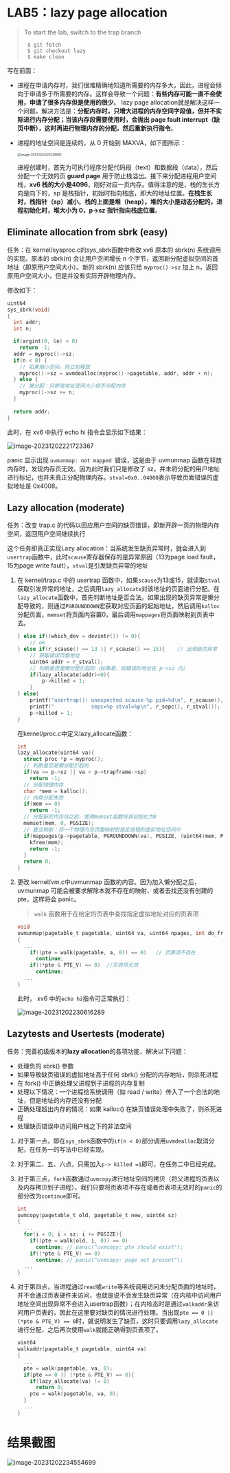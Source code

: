 # LAB5：lazy page allocation

> To start the lab, switch to the trap branch
>
> ```
>  $ git fetch
>  $ git checkout lazy
>  $ make clean
> ```

写在前面：

- 进程在申请内存时，我们很难精确地知道所需要的内存多大，因此，进程会倾向于申请多于所需要的内存。这样会导致一个问题：**有些内存可能一直不会使用，申请了很多内存但是使用的很少**。 lazy page allocation就是解决这样一个问题。解决方法是：**分配内存时，只增大进程的内存空间字段值，但并不实际进行内存分配；当该内存段需要使用时，会抛出 page fault interrupt（缺页中断），这时再进行物理内存的分配，然后重新执行指令**。

- 进程的地址空间是连续的，从 0 开始到 MAXVA，如下图所示：

  <img src="./img-of-README/image-20231202220226582.png" alt="image-20231202220226582" style="zoom:50%;" />

  进程创建时，首先为可执行程序分配代码段（text）和数据段（data），然后分配一个无效的页 **guard page** 用于防止栈溢出。接下来分配进程用户空间栈，**xv6 栈的大小是4096**，刚好对应一页内存。值得注意的是，栈的生长方向是向下的，sp 是栈指针，初始时指向栈底，即大的地址位置。**在栈生长时，栈指针（sp）减小**。**栈的上面是堆（heap），堆的大小是动态分配的，进程初始化时，堆大小为 0，p->sz 指针指向栈底位置**。



## Eliminate allocation from sbrk (easy)

任务：在 kernel/sysproc.c的sys_sbrk函数中修改 xv6 原本的 sbrk(n) 系统调用的实现。原本的 sbrk(n) 会让用户空间增长 n 个字节，返回新分配虚拟空间的首地址（即原用户空间大小）。新的 sbrk(n) 应该只给 `myproc()->sz` 加上 n，返回原用户空间大小，但是并没有实际开辟物理内存。

修改如下：

```c
uint64
sys_sbrk(void)
{
  int addr;
  int n;

  if(argint(0, &n) < 0)
    return -1;
  addr = myproc()->sz;
  if(n < 0) {
    // 如果缩小空间，则立刻释放
    myproc()->sz = uvmdealloc(myproc()->pagetable, addr, addr + n);
  } else {
    // 懒分配：只修改地址空间大小但不分配内存
    myproc()->sz += n;
  }
  
  return addr;
}
```

此时，在 xv6 中执行 echo hi 指令会显示如下结果：

![image-20231202221723367](./img-of-README/image-20231202221723367.png)

panic 显示出现 `uvmunmap: not mapped `错误，这是由于 uvmunmap 函数在释放内存时，发现内存页无效。因为此时我们只是修改了 sz，并未将分配的用户地址进行标记，也并未真正分配物理内存。`stval=0x0..04008`表示导致页面错误的虚拟地址是 0x4008。

## Lazy allocation (moderate)

任务：改变 trap.c 的代码以回应用户空间的缺页错误，即新开辟一页的物理内存空间，返回用户空间继续执行

这个任务即真正实现Lazy allocation：当系统发生缺页异常时，就会进入到`usertrap`函数中，此时`scause`寄存器保存的是异常原因（13为page load fault，15为page write fault），`stval`是引发缺页异常的地址

1. 在 kernel/trap.c 中的 usertrap 函数中，如果`scause`为13或15，就读取`stval`获取引发异常的地址，之后调用`lazy_allocate`对该地址的页面进行分配。在`lazy_allocate`函数中，首先判断地址是否合法。如果出现的缺页异常是懒分配导致的，则通过`PGROUNDDOWN`宏获取对应页面的起始地址，然后调用`kalloc`分配页面，`memset`将页面内容置0，最后调用`mappages`将页面映射到页表中去。

   ```c
   } else if((which_dev = devintr()) != 0){
       // ok
   } else if(r_scause() == 13 || r_scause() == 15){    // 出现缺页异常
       // 获取错误页面地址
       uint64 addr = r_stval();
       // 判断是否是懒分配引起的（如果是，则错误的地址在 p->sz 内）
       if(lazy_allocate(addr)<0){
           p->killed = 1;
       }
   } else{
       printf("usertrap(): unexpected scause %p pid=%d\n", r_scause(), p->pid);
       printf("            sepc=%p stval=%p\n", r_sepc(), r_stval());
       p->killed = 1;
   }
   ```

   在kernel/proc.c中定义lazy_allocate函数：

   ```c
   int
   lazy_allocate(uint64 va){
     struct proc *p = myproc();
     // 判断是否是懒分配引起的
     if(va >= p->sz || va < p->trapframe->sp)
       return -1;
     // 分配物理内存
     char *mem = kalloc();
     // 内存分配失败
     if(mem == 0)
       return -1;
     // 分配新的内存块之前，使用memset函数将其初始化为0
     memset(mem, 0, PGSIZE);
     // 建立映射：将一个物理内存页面映射到指定进程的虚拟地址空间中
     if(mappages(p->pagetable, PGROUNDDOWN(va), PGSIZE, (uint64)mem, PTE_W|PTE_X|PTE_R|PTE_U) != 0){
       kfree(mem);
       return -1;
     }
     return 0;
   }
   ```

2. 更改 kernel/vm.c中uvmunmap 函数的内容。因为加入懒分配之后，uvmunmap 可能会被要求解除本就不存在的映射、或者去找还没有创建的pte，这样将会 panic。

   > `walk` 函数用于在给定的页表中查找指定虚拟地址对应的页表项

   ```c
   void
   uvmunmap(pagetable_t pagetable, uint64 va, uint64 npages, int do_free)
   {
     ...
       if((pte = walk(pagetable, a, 0)) == 0)	// 页表项不存在
         continue; 
       if((*pte & PTE_V) == 0)	//页表项无效
         continue; 
     ...
   }
   ```

   此时， xv6 中的` echo hi `指令可正常执行：

   ![image-20231202230616289](./img-of-README/image-20231202230616289.png)

## Lazytests and Usertests (moderate)

任务：完善初级版本的**lazy allocation**的各项功能，解决以下问题：

- 处理负的 sbrk() 参数
- 如果导致缺页错误的虚拟地址高于任何 sbrk() 分配的内存地址，则杀死进程
- 在 fork() 中正确处理父进程到子进程的内存复制
- 处理以下情况：一个进程给系统调用（如 read / write）传入了一个合法的地址，但是地址的内存还没有分配
- 正确处理超出内存的情况：如果 kalloc() 在缺页错误处理中失败了，则杀死进程
- 处理缺页错误中访问用户栈之下的非法空间

1. 对于第一点，即在`sys_sbrk`函数中的`if(n < 0)`部分调用`uvmdealloc`取消分配，在任务一的写法中已经实现。
2. 对于第二、五、六点，只需加入`p-> killed =1`即可，在任务二中已经完成。

3. 对于第三点，`fork`函数通过`uvmcopy`进行地址空间的拷贝（将父进程的页表以及内存拷贝到子进程），我们只要将页表项不存在或者页表项无效时的`panic`的部分改为`continue`即可。

   ```c
   int
   uvmcopy(pagetable_t old, pagetable_t new, uint64 sz)
   {
     ...
     for(i = 0; i < sz; i += PGSIZE){
       if((pte = walk(old, i, 0)) == 0)
         continue; // panic("uvmcopy: pte should exist");
       if((*pte & PTE_V) == 0)
         continue; // panic("uvmcopy: page not present");
     ...
   }
   ```

4. 对于第四点，当进程通过`read`或`write`等系统调用访问未分配页面的地址时，并不会通过页表硬件来访问，也就是说不会发生缺页异常（在内核中访问用户地址空间出现异常不会进入usertrap函数）；在内核态时是通过`walkaddr`来访问用户页表的，因此在这里要对缺页的情况进行处理。当出现`pte == 0 || (*pte & PTE_V) == 0`时，就说明发生了缺页，这时只要调用`lazy_allocate`进行分配，之后再次使用`walk`就能正确得到页表项了。

   ```c
   uint64
   walkaddr(pagetable_t pagetable, uint64 va)
   {
     ...
     pte = walk(pagetable, va, 0);
     if(pte == 0 || (*pte & PTE_V) == 0){
       if(lazy_allocate(va) != 0)
         return 0;
       pte = walk(pagetable, va, 0);
     }
     ...
   }
   ```

# 结果截图

![image-20231202234554699](./img-of-README/image-20231202234554699.png)